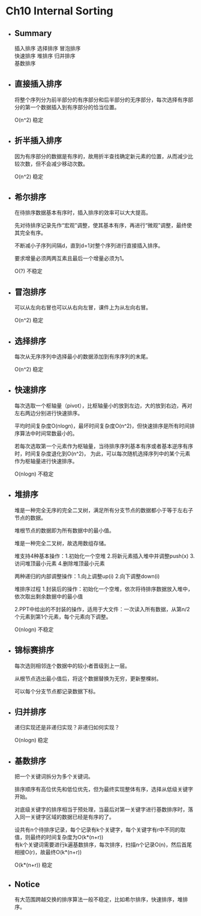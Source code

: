 # Ch10 Internal Sorting

* ## Summary
    插入排序 选择排序 冒泡排序  
    快速排序 堆排序 归并排序  
    基数排序  

* ## 直接插入排序
    将整个序列分为前半部分的有序部分和后半部分的无序部分，每次选择有序部分的第一个数据插入到有序部分的恰当位置。

    O(n^2) 稳定

* ## 折半插入排序
    因为有序部分的数据是有序的，故用折半查找确定新元素的位置，从而减少比较次数，但不会减少移动次数。

    O(n^2) 稳定

* ## 希尔排序
    在待排序数据基本有序时，插入排序的效率可以大大提高。

    先对待排序记录先作“宏观”调整，使其基本有序，再进行“微观”调整，最终使其完全有序。

    不断减小子序列间隔d，直到d=1对整个序列进行直接插入排序。

    要求增量必须两两互素且最后一个增量必须为1。

    O(?) 不稳定

* ## 冒泡排序
    可以从左向右冒也可以从右向左冒，课件上为从左向右冒。

    O(n^2) 稳定

* ## 选择排序
    每次从无序序列中选择最小的数据添加到有序序列的末尾。

    O(n^2) 稳定

* ## 快速排序
    每次选取一个枢轴量（pivot），比枢轴量小的放到左边，大的放到右边，再对左右两边分别进行快速排序。

    平均时间复杂度O(nlogn)，最坏时间复杂度O(n^2)，但快速排序是所有时间排序算法中时间常数最小的。

    若每次选取第一个元素作为枢轴量，当待排序序列基本有序或者基本逆序有序时，时间复杂度退化到O(n^2)，
    为此，可以每次随机选择序列中的某个元素作为枢轴量进行快速排序。

    O(nlogn) 不稳定

* ## 堆排序
    堆是一种完全无序的完全二叉树，满足所有分支节点的数据都小于等于左右子节点的数据。

    堆根节点的数据即为所有数据中的最小值。

    堆是一种完全二叉树，故选用数组存储。

    堆支持4种基本操作：1.初始化一个空堆 2.将新元素插入堆中并调整push(x) 
    3.访问堆顶最小元素 4.删除堆顶最小元素

    两种递归的内部调整操作：1.向上调整up(i) 2.向下调整down(i)

    堆排序过程 1.封装后的操作：初始化一个空堆，依次将待排序数据放入堆中，依次取出剩余数据中的最小值

    2.PPT中给出的不封装的操作，适用于大文件：一次读入所有数据，从第n/2个元素到第1个元素，每个元素向下调整。

    O(nlogn) 不稳定

* ## 锦标赛排序
    每次选则相邻连个数据中的较小者晋级到上一层。

    从根节点选出最小值后，将这个数据替换为无穷，更新整棵树。

    可以每个分支节点都记录数据下标。

* ## 归并排序
    递归实现还是非递归实现？非递归如何实现？

    O(nlogn) 稳定

* ## 基数排序
    把一个关键词拆分为多个关键词。

    排序顺序有高位优先和低位优先，但为最终实现整体有序，选择从低级关键字开始。

    对底级关键字的排序相当于预处理，当最后对第一关键字进行基数排序时，落入同一关键字区域的数据已经是有序的了。

    设共有n个待排序记录，每个记录有k个关键字，每个关键字有r中不同的取值，则最终的时间复杂度为O(k*(n+r))  
    有k个关键词需要进行k遍基数排序，每次排序，扫描n个记录O(n)，然后首尾相接O(r)，故最终O(k*(n+r))

    O(k*(n+r)) 稳定

* ## Notice
    有大范围跨越交换的排序算法一般不稳定，比如希尔排序，快速排序，堆排序。
